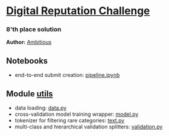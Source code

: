 # [Digital Reputation Challenge](https://boosters.pro/championship/digital_reputation_challenge/overview)
### 8'th place solution
**Author:** [Ambitious](https://boosters.pro/user/Ambitious)

## Notebooks

* end-to-end submit creation: [pipeline.ipynb](https://github.com/KhrylchenkoKirill/digital_reputation/blob/master/pipeline.ipynb)

## Module [utils](https://github.com/KhrylchenkoKirill/digital_reputation/blob/master/utils/)

* data loading: [data.py](https://github.com/KhrylchenkoKirill/digital_reputation/blob/master/utils/data.py)
* cross-validation model training wrapper: [model.py](https://github.com/KhrylchenkoKirill/digital_reputation/blob/master/utils/models.py)
* tokenizer for filtering rare categories: [text.py](https://github.com/KhrylchenkoKirill/digital_reputation/blob/master/utils/text.py)
* multi-class and hierarchical validation splitters: [validation.py](https://github.com/KhrylchenkoKirill/digital_reputation/blob/master/utils/validation.py)
